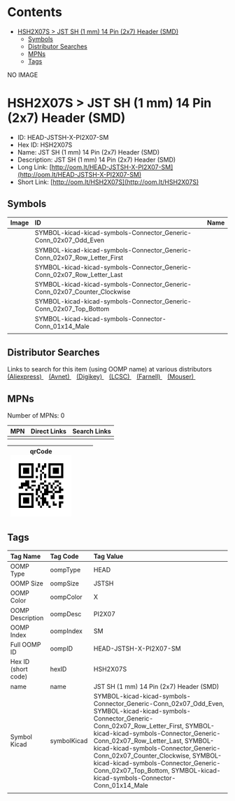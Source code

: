 



Contents
========

* [HSH2X07S > JST SH (1 mm) 14 Pin (2x7) Header (SMD)](#hsh2x07s--jst-sh-1-mm-14-pin-2x7-header-smd)
	* [Symbols](#symbols)
	* [Distributor Searches](#distributor-searches)
	* [MPNs](#mpns)
	* [Tags](#tags)
  
NO IMAGE  
# HSH2X07S > JST SH (1 mm) 14 Pin (2x7) Header (SMD)

- ID: HEAD-JSTSH-X-PI2X07-SM
- Hex ID: HSH2X07S
- Name: JST SH (1 mm) 14 Pin (2x7) Header (SMD)
- Description: JST SH (1 mm) 14 Pin (2x7) Header (SMD)
- Long Link: [http://oom.lt/HEAD-JSTSH-X-PI2X07-SM](http://oom.lt/HEAD-JSTSH-X-PI2X07-SM)
- Short Link: [http://oom.lt/HSH2X07S](http://oom.lt/HSH2X07S)

## Symbols
  

|Image|ID|Name|
| :--- | :--- | :--- |
|![]()|SYMBOL-kicad-kicad-symbols-Connector_Generic-Conn_02x07_Odd_Even||
|![]()|SYMBOL-kicad-kicad-symbols-Connector_Generic-Conn_02x07_Row_Letter_First||
|![]()|SYMBOL-kicad-kicad-symbols-Connector_Generic-Conn_02x07_Row_Letter_Last||
|![]()|SYMBOL-kicad-kicad-symbols-Connector_Generic-Conn_02x07_Counter_Clockwise||
|![]()|SYMBOL-kicad-kicad-symbols-Connector_Generic-Conn_02x07_Top_Bottom||
|![]()|SYMBOL-kicad-kicad-symbols-Connector-Conn_01x14_Male||
||||

## Distributor Searches
  
Links to search for this item (using OOMP name) at various distributors  
[(Aliexpress) ](https://www.aliexpress.com/wholesale?SearchText=1117JST+SH+1+mm+14+Pin+2x7+Header+SMD)&nbsp;&nbsp;&nbsp;[(Avnet) ](https://www.avnet.com/shop/us/search/JST+SH+1+mm+14+Pin+2x7+Header+SMD)&nbsp;&nbsp;&nbsp;[(Digikey) ](https://www.digikey.co.uk/en/products/result?s=JST+SH+1+mm+14+Pin+2x7+Header+SMD)&nbsp;&nbsp;&nbsp;[(LCSC) ](https://www.lcsc.com/search?q=JST+SH+1+mm+14+Pin+2x7+Header+SMD)&nbsp;&nbsp;&nbsp;[(Farnell) ](https://uk.farnell.com/search?st=JST+SH+1+mm+14+Pin+2x7+Header+SMD)&nbsp;&nbsp;&nbsp;[(Mouser) ](https://www.mouser.com/c/?q=JST+SH+1+mm+14+Pin+2x7+Header+SMD)&nbsp;&nbsp;&nbsp;
## MPNs
  
Number of MPNs: 0  

|MPN|Direct Links|Search Links|
| :--- | :--- | :--- |
||||
  

|qrCode<br>[![](https://raw.githubusercontent.com/oomlout/oomlout_OOMP_parts_V2/main/HEAD/JSTSH/X/PI2X07/SM/qrCode_140.png)](https://github.com/oomlout/oomlout_OOMP_parts_V2/tree/main/HEAD/JSTSH/X/PI2X07/SM/qrCode.png)||||
| :---: | :---: | :---: | :---: |

## Tags
  

|Tag Name|Tag Code|Tag Value|
| :--- | :--- | :--- |
|OOMP Type|oompType|HEAD|
|OOMP Size|oompSize|JSTSH|
|OOMP Color|oompColor|X|
|OOMP Description|oompDesc|PI2X07|
|OOMP Index|oompIndex|SM|
|Full OOMP ID|oompID|HEAD-JSTSH-X-PI2X07-SM|
|Hex ID (short code)|hexID|HSH2X07S|
|name|name|JST SH (1 mm) 14 Pin (2x7) Header (SMD)|
|Symbol Kicad|symbolKicad|SYMBOL-kicad-kicad-symbols-Connector_Generic-Conn_02x07_Odd_Even, SYMBOL-kicad-kicad-symbols-Connector_Generic-Conn_02x07_Row_Letter_First, SYMBOL-kicad-kicad-symbols-Connector_Generic-Conn_02x07_Row_Letter_Last, SYMBOL-kicad-kicad-symbols-Connector_Generic-Conn_02x07_Counter_Clockwise, SYMBOL-kicad-kicad-symbols-Connector_Generic-Conn_02x07_Top_Bottom, SYMBOL-kicad-kicad-symbols-Connector-Conn_01x14_Male|
||||
